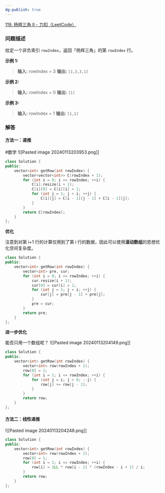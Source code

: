 ```yaml
---
dg-publish: true
---
```

[119. 杨辉三角 II - 力扣（LeetCode）](https://leetcode.cn/problems/pascals-triangle-ii/solutions/601082/yang-hui-san-jiao-ii-by-leetcode-solutio-shuk/)
### 问题描述
给定一个非负索引 `rowIndex`，返回「杨辉三角」的第 `rowIndex` 行。

**示例 1:**

> **输入:** rowIndex = 3
> **输出:** `[1,3,3,1]`

**示例 2:**

> **输入:** rowIndex = 0
> **输出:** `[1]`

**示例 3:**

> **输入:** rowIndex = 1
> **输出:** `[1,1]`
### 解答
#### 方法一：递推
#数学
![[Pasted image 20240113203953.png]]
```cpp
class Solution {
public:
    vector<int> getRow(int rowIndex) {
        vector<vector<int>> C(rowIndex + 1);
        for (int i = 0; i <= rowIndex; ++i) {
            C[i].resize(i + 1);
            C[i][0] = C[i][i] = 1;
            for (int j = 1; j < i; ++j) {
                C[i][j] = C[i - 1][j - 1] + C[i - 1][j];
            }
        }
        return C[rowIndex];
    }
};
```
**优化**

注意到对第 i+1 行的计算仅用到了第 i 行的数据，因此可以使用**滚动数组**的思想优化空间复杂度。
```cpp
class Solution {
public:
    vector<int> getRow(int rowIndex) {
        vector<int> pre, cur;
        for (int i = 0; i <= rowIndex; ++i) {
            cur.resize(i + 1);
            cur[0] = cur[i] = 1;
            for (int j = 1; j < i; ++j) {
                cur[j] = pre[j - 1] + pre[j];
            }
            pre = cur;
        }
        return pre;
    }
};
```
**进一步优化**

能否只用一个数组呢？
![[Pasted image 20240113204149.png]]
```cpp
class Solution {
public:
    vector<int> getRow(int rowIndex) {
        vector<int> row(rowIndex + 1);
        row[0] = 1;
        for (int i = 1; i <= rowIndex; ++i) {
            for (int j = i; j > 0; --j) {
                row[j] += row[j - 1];
            }
        }
        return row;
    }
};
```
#### 方法二：线性递推
![[Pasted image 20240113204248.png]]
```cpp
class Solution {
public:
    vector<int> getRow(int rowIndex) {
        vector<int> row(rowIndex + 1);
        row[0] = 1;
        for (int i = 1; i <= rowIndex; ++i) {
            row[i] = 1LL * row[i - 1] * (rowIndex - i + 1) / i;
        }
        return row;
    }
};
```
